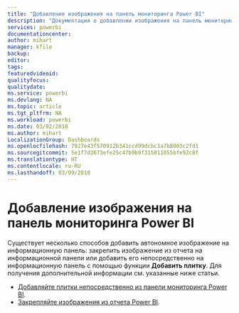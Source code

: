 ```yaml
---
title: "Добавление изображения на панель мониторинга Power BI"
description: "Документация о добавлении изображения на панель мониторинга Power BI."
services: powerbi
documentationcenter: 
author: mihart
manager: kfile
backup: 
editor: 
tags: 
featuredvideoid: 
qualityfocus: 
qualitydate: 
ms.service: powerbi
ms.devlang: NA
ms.topic: article
ms.tgt_pltfrm: NA
ms.workload: powerbi
ms.date: 03/02/2018
ms.author: mihart
LocalizationGroup: Dashboards
ms.openlocfilehash: 7927e43f570912b341ccd99dcbc1a7b8003c2fd1
ms.sourcegitcommit: 5e1f7d2673efe25c47b9b9f315011055bfe92c8f
ms.translationtype: HT
ms.contentlocale: ru-RU
ms.lasthandoff: 03/09/2018
---
```

# <a name="add-an-image-to-a-power-bi-dashboard"></a>Добавление изображения на панель мониторинга Power BI
Существует несколько способов добавить автономное изображение на информационную панель: закрепить изображение из отчета на информационной панели или добавить его непосредственно на информационную панель с помощью функции **Добавить плитку**.  Для получения дополнительной информации см. указанные ниже статьи.

* [Добавляйте плитки непосредственно из панели мониторинга Power BI](service-dashboard-add-widget.md).
* [Закрепляйте изображения из отчета Power BI](service-dashboard-pin-tile-from-report.md).

